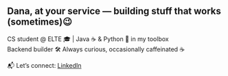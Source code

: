 ## Dana, at your service — building stuff that works (sometimes)😉


CS student @ ELTE 🎓 | Java ☕ & Python 🐍 in my toolbox  
Backend builder 🛠️ 
Always curious, occasionally caffeinated ☕ 

📬 Let’s connect: [LinkedIn](https://www.linkedin.com/in/danaskr/)
<!--
**danaskr/danaskr** is a ✨ _special_ ✨ repository because its `README.md` (this file) appears on your GitHub profile.

Here are some ideas to get you started:

- 🔭 I’m currently working on ...
- 🌱 I’m currently learning ...
- 👯 I’m looking to collaborate on ...
- 🤔 I’m looking for help with ...
- 💬 Ask me about ...
- 📫 How to reach me: ...
- 😄 Pronouns: ...
- ⚡ Fun fact: ...
-->
